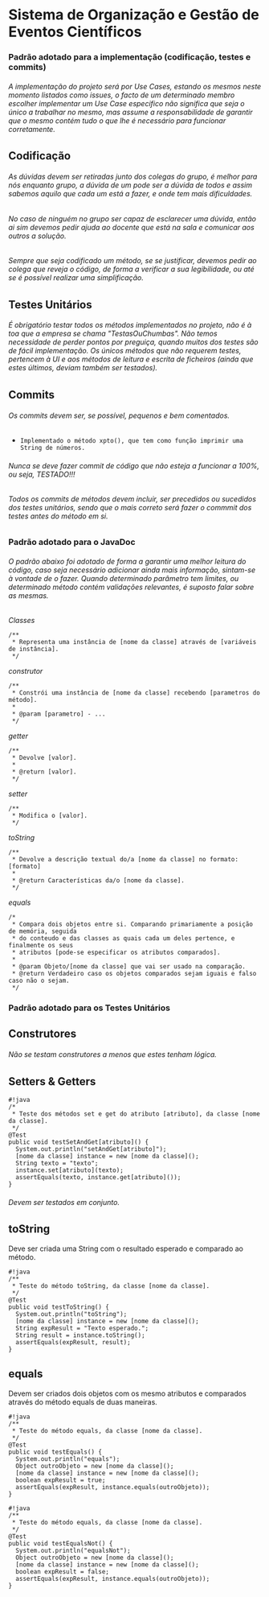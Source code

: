 # Sistema de Organização e Gestão de Eventos Científicos #

### Padrão adotado para a implementação (codificação, testes e commits) ###
###### A implementação do projeto será por *Use Cases*, estando os mesmos neste momento listados como issues, o facto de um determinado membro escolher implementar um *Use Case* especifico não significa que seja o único a trabalhar no mesmo, mas assume a responsabilidade de garantir que o mesmo contém tudo o que lhe é necessário para funcionar corretamente. ###

## Codificação ##
###### As dúvidas devem ser retiradas junto dos colegas do grupo, é melhor para nós enquanto grupo, a dúvida de um pode ser a dúvida de todos e assim sabemos aquilo que cada um está a fazer, e onde tem mais dificuldades. ######
###### No caso de ninguém no grupo ser capaz de esclarecer uma dúvida, então ai sim devemos pedir ajuda ao docente que está na sala e comunicar aos outros a solução. ######
###### Sempre que seja codificado um método, se se justificar, devemos pedir ao colega que reveja o código, de forma a verificar a sua legibilidade, ou até se é possível realizar uma simplificação. ######

## Testes Unitários ##
###### É obrigatório testar todos os métodos implementados no projeto, não é à toa que a empresa se chama "TestasOuChumbas". Não temos necessidade de perder pontos por preguiça, quando muitos dos testes são de fácil implementação. Os únicos métodos que não requerem testes, pertencem à UI e aos métodos de leitura e escrita de ficheiros (ainda que estes últimos, deviam também ser testados). ######

## Commits ##
###### Os commits devem ser, se possível, pequenos e bem comentados. #######
* ```Implementado o método xpto(), que tem como função imprimir uma String de números. ```
###### Nunca se deve fazer commit de código que não esteja a funcionar a 100%, ou seja, TESTADO!!! ######
###### Todos os commits de métodos devem incluir, ser precedidos ou sucedidos dos testes unitários, sendo que o mais correto será fazer o commmit dos testes antes do método em si. #######

### Padrão adotado para o JavaDoc ###
###### O padrão abaixo foi adotado de forma a garantir uma melhor leitura do código, caso seja necessário adicionar ainda mais informação, sintam-se à vontade de o fazer. Quando determinado parâmetro tem limites, ou determinado método contém validações relevantes, é suposto falar sobre as mesmas. ######

*Classes*
```
/**
 * Representa uma instância de [nome da classe] através de [variáveis de instância].
 */
```

*construtor*
```
/**
 * Constrói uma instância de [nome da classe] recebendo [parametros do método].
 *
 * @param [parametro] - ... 
 */
```

*getter*
```
/**
 * Devolve [valor].
 *
 * @return [valor].
 */
```

*setter*
```
/**
 * Modifica o [valor].
 */
```

*toString*
```
/**
 * Devolve a descrição textual do/a [nome da classe] no formato: [formato]
 *
 * @return Características da/o [nome da classe]. 
 */
```

*equals*
```
/*
 * Compara dois objetos entre si. Comparando primariamente a posição de memória, seguida
 * do conteudo e das classes as quais cada um deles pertence, e finalmente os seus  
 * atributos [pode-se especificar os atributos comparados]. 
 * 
 * @param Objeto/[nome da classe] que vai ser usado na comparação.
 * @return Verdadeiro caso os objetos comparados sejam iguais e falso caso não o sejam.
 */
```

### Padrão adotado para os Testes Unitários ###

## Construtores ##
###### Não se testam construtores a menos que estes tenham lógica.

## Setters & Getters ##
```
#!java
/*
 * Teste dos métodos set e get do atributo [atributo], da classe [nome da classe].
 */
@Test
public void testSetAndGet[atributo]() {
  System.out.println("setAndGet[atributo]");
  [nome da classe] instance = new [nome da classe]();
  String texto = "texto";
  instance.set[atributo](texto);
  assertEquals(texto, instance.get[atributo]());
}
```
###### Devem ser testados em conjunto. ######
## toString ##
Deve ser criada uma String com o resultado esperado e comparado ao método.
```
#!java
/**
 * Teste do método toString, da classe [nome da classe].
 */
@Test
public void testToString() {
  System.out.println("toString");
  [nome da classe] instance = new [nome da classe]();
  String expResult = "Texto esperado.";
  String result = instance.toString();
  assertEquals(expResult, result);
}
```
## equals ##
Devem ser criados dois objetos com os mesmo atributos e comparados através do método equals de duas maneiras.
```
#!java
/**
 * Teste do método equals, da classe [nome da classe].
 */
@Test
public void testEquals() {
  System.out.println("equals");
  Object outroObjeto = new [nome da classe]();
  [nome da classe] instance = new [nome da classe]();
  boolean expResult = true;
  assertEquals(expResult, instance.equals(outroObjeto));
}
```
```
#!java
/**
 * Teste do método equals, da classe [nome da classe].
 */
@Test
public void testEqualsNot() {
  System.out.println("equalsNot");
  Object outroObjeto = new [nome da classe]();
  [nome da classe] instance = new [nome da classe]();
  boolean expResult = false;
  assertEquals(expResult, instance.equals(outroObjeto));
}
```
